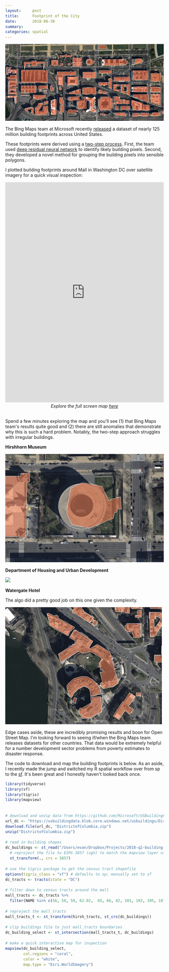 ```yaml
---
layout:     post
title:      Footprint of the City
date:       2018-06-30
summary:    
categories: spatial
---
```


![](/images/2018-06-30-building-boundaries-south-mall.png)

The Bing Maps team at Microsoft recently [released](https://blogs.bing.com/maps/2018-06/microsoft-releases-125-million-building-footprints-in-the-us-as-open-data/) a dataset of nearly 125 million building footprints across United States.

These footprints were derived using a [two-step process](https://github.com/Microsoft/USBuildingFootprints). First, the team used [deep residual neural network](https://github.com/KaimingHe/deep-residual-networks) to identify likely building pixels. Second, they developed a novel method for grouping the building pixels into sensible polygons.

I plotted building footprints around Mall in Washington DC over satellite imagery for a quick visual inspection: 

<iframe width='100%' height='700px' frameBorder='0' src='http://etachov.io/projects/2018-06-30-building-boundaries-map.html'></iframe>
<center><i>Explore the full screen map <a href = "http://etachov.io/projects/2018-06-30-building-boundaries-map.html" target = "_blank">here</a></i></center><br>

Spend a few minutes exploring the map and you'll see (1) that Bing Maps team's results quite good and (2) there are still anomalies that demonstrate why this is such a hard problem. Notably, the two-step approach struggles with irregular buildings. 

**Hirshhorn Museum**

![](/images/2018-06-30-building-boundaries-hirshhorn.gif)

**Department of Housing and Urban Development**

![](/images/2018-06-30-building-boundaries-hud.gif)

**Watergate Hotel**

The algo did a pretty good job on this one given the complexity.

![](/images/2018-06-30-building-boundaries-watergate.gif)

Edge cases aside, these are incredibly promising results and boon for Open Street Map. I'm looking forward to seeing if/when the Bing Maps team releases datasets for other countries. That data would be extremely helpful for a number development sector problems from poverty estimates to disaster response.

The code to download and map the building footprints is below. As an aside, I recently made the jump and switched my R spatial workflow over from sp to the [sf](https://github.com/r-spatial/sf/). It's been great and I honestly haven't looked back once.

``` r 
library(tidyverse)
library(sf)
library(tigris)
library(mapview)


# download and unzip data from https://github.com/Microsoft/USBuildingFootprints
url_dc <- "https://usbuildingdata.blob.core.windows.net/usbuildings/DistrictofColumbia.zip"
download.file(url_dc, "DistrictofColumbia.zip")
unzip("DistrictofColumbia.zip")

# read in building shapes
dc_buildings <- st_read("/Users/evan/Dropbox/Projects/2018-q2-building-outlines/data/DistrictofColumbia.json") %>%
  # reproject the file to ESPG 3857 (ugh) to match the mapview layer used below
  st_transform(., crs = 3857)

# use the tigris package to get the census tract shapefile
options(tigris_class = "sf") # defaults to sp; manually set to sf
dc_tracts <- tracts(state = "DC")

# filter down to census tracts around the mall 
mall_tracts <- dc_tracts %>%
  filter(NAME %in% c(56, 58, 59, 62.02,  65, 66, 82, 101, 102, 105, 107, 108))

# reproject the mall_tracts
mall_tracts_t <- st_transform(hirsh_tracts, st_crs(dc_buildings))

# clip buildings file to just mall_tracts boundaries
dc_building_select <- st_intersection(mall_tracts_t, dc_buildings)

# make a quick interactive map for inspection
mapview(dc_building_select, 
        col.regions = "coral", 
        color = "white", 
        map.type = "Esri.WorldImagery")

```

